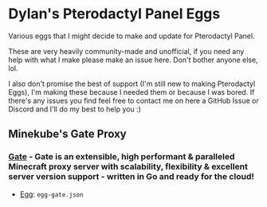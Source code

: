 # Dylan's Pterodactyl Panel Eggs
Various eggs that I might decide to make and update for Pterodactyl Panel.

These are very heavily community-made and unofficial, if you need any help with what I make please make an issue here. Don't bother anyone else, lol.

I also don't promise the best of support (I'm still new to making Pterodactyl Eggs), I'm making these because I needed them or because I was bored. If there's any issues you find feel free to contact me on here a GitHub Issue or Discord and I'll do my best to help you :)

## Minekube's Gate Proxy
### [Gate](https://gate.minekube.com) - Gate is an extensible, high performant & paralleled Minecraft proxy server with scalability, flexibility & excellent server version support - written in Go and ready for the cloud!
* [Egg](https://github.com/dilllxd/dylanpterodactyleggs/blob/main/minecraft/gate/egg-gate.json): `egg-gate.json`
